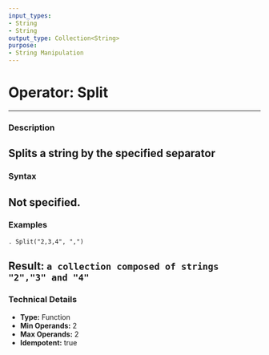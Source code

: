 ```yaml
---
input_types:
- String
- String
output_type: Collection<String>
purpose:
- String Manipulation
---
```

# Operator: Split
---
### **Description**
Splits a string by the specified separator
---
### **Syntax**
Not specified.
---
### **Examples**
```
. Split("2,3,4", ",")
```
**Result:** `a collection composed of strings "2","3" and "4"`
---
### **Technical Details**
- **Type:** Function
- **Min Operands:** 2
- **Max Operands:** 2
- **Idempotent:** true